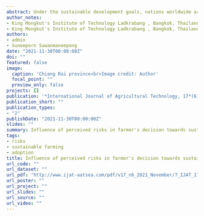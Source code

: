 ```yaml
---
abstract: Under the sustainable development goals, nations worldwide are enjoined to take immediate action through sustainable adaptations to mitigate climate variability and change. At the same time, agriculture is both a victim and a contributor to climate change. The situation prompted Thailand’s agriculture to explore sustainable practices for food security and deliverenvironmental services. Using a binary logit model, the potential effects of farmers’ perceived risks on adopting sustainable farming practices were investigated. The study revealed that farmers are somewhat hesitant to radically shift from their usual practices due to associated costs and the perceived potential risks. In addition, the study found that factors affecting adoption were site-specific. Hence, government actions should be flexible and tailored to a local level while still aligning with the national policy goals. For this, inter-agency coordination at the local, provincial and central levels is needed for agricultural support and enable farmers to make necessary changes to successfully adapt to emerging risks.
author_notes:
- King Mongkut's Institute of Technology Ladkrabang , Bangkok, Thailand
- King Mongkut's Institute of Technology Ladkrabang , Bangkok, Thailand
authors:
- admin
- Suneeporn Suwanmaneepong
date: "2021-11-30T00:00:00Z"
doi: ""
featured: false
image:
  caption: 'Chiang Rai province<br>Image credit: Author'
  focal_point: ""
  preview_only: false
projects: []
publication: '*International Journal of Agricultural Technology, 17*(6)'
publication_short: ""
publication_types:
- "2"
publishDate: "2021-11-30T00:00:00Z"
slides: ""
summary: Influence of perceived risks in farmer's decision towards sustainable farm practices.Evidence from Northern Thailand.
tags:
- risks
- sustainable farming
- adoption
title: Influence of perceived risks in farmer's decision towards sustainable farm practices.Evidence from Northern Thailand
url_code: ""
url_dataset: ""
url_pdf: "http://www.ijat-aatsea.com/pdf/v17_n6_2021_November/7_IJAT_17(6)_2021_Llones,%20C.(111).pdf"
url_poster: ""
url_project: ""
url_slides: ""
url_source: ""
url_video: ""
---
```


